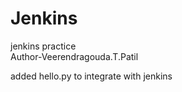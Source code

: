 # Jenkins
jenkins practice
<br>
Author-Veerendragouda.T.Patil

added hello.py to integrate with jenkins
